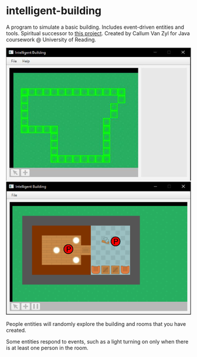 # intelligent-building
A program to simulate a basic building. Includes event-driven entities and tools. Spiritual successor to [this project](https://github.com/callumvanzyl/Forge). Created by Callum Van Zyl for Java coursework @ University of Reading.

![](images/1.png)
![](images/2.png)

People entities will randomly explore the building and rooms that you have created.

Some entities respond to events, such as a light turning on only when there is at least one person in the room.
